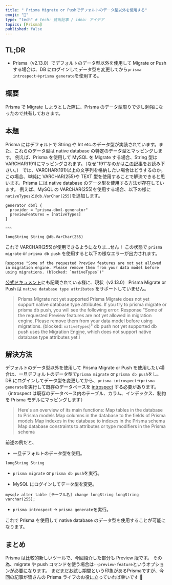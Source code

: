 ```yaml
---
title: " Prisma Migrate or Pushでデフォルトのデータ型以外を使用する"
emoji: "🐶"
type: "tech" # tech: 技術記事 / idea: アイデア
topics: [Prisma]
published: false
---
```


## TL;DR

- Prisma（v2.13.0）でデフォルトのデータ型以外を使用して Migrate or Push する場合は、DB にログインしてデータ型を変更してから`prisma introspect`→`prisma generate`を使用する。

## 概要

Prisma で Migrate しようとした際に、Prisma のデータ型周りで少し勉強になったので共有しておきます。

## 本題

Prisma にはデフォルトで String や Int etc.のデータ型が実装されています。また、これらのデータ型は native database の特定のデータ型とマッピングします。
例えば、Prisma を使用して MySQL を Migrate する場合、String 型は VARCHAR(191)にマッピングされます。（なぜ"191"なのかは[この記事](https://serversforhackers.com/c/mysql-utf8-and-indexing)をお読み下さい。）
では、VARCHAR(191)以上の文字列を格納したい場合はどうするのか。この場合、単純に VARCHAR(255)や TEXT 型を使用することで解決できると思います。Prisma には native database のデータ型を使用する方法が存在しています。
例えば、MySQL の VARCHAR(255)を使用する場合、以下の様に`nativeTypes`と`@db.VarChar(255)`を追加します。

```
generator dbml {
  provider = "prisma-dbml-generator"
  previewFeatures = [nativeTypes]
}

~~~

longString String @db.VarChar(255)
```

これで VARCHAR(255)が使用できるようになりま…せん！
この状態で `prisma migrate` or `prisma db push` を使用すると以下の様なエラーが出力されます。

```
Response "Some of the requested Preview features are not yet allowed in migration engine. Please remove them from your data model before using migrations. (blocked: `nativeTypes`)"
```

[公式ドキュメント](https://www.prisma.io/docs/concepts/components/preview-features/native-types#limitations)にも記載されている様に、現状（v2.13.0） Prisma Migrate or Push は `native database type attributes` をサポートしていません。

> Prisma Migrate not yet supported
> Prisma Migrate does not yet support native database type attributes. If you try to prisma migrate or prisma db push, you will see the following error:
> Response "Some of the requested Preview features are not yet allowed in migration engine. Please remove them from your data model before using migrations. (blocked: `nativeTypes`)"
> db push not yet supported
> db push uses the Migration Engine, which does not support native database type attributes yet.Ï

## 解決方法

デフォルトのデータ型以外を使用して Prisma Migrate or Push を使用したい場合は、一旦デフォルトのデータ型で`prisma migrate` or `prisma db push`をし、DB にログインしてデータ型を変更してから、`prisma introspect`→`prisma generate`を実行して既存のデータベースを [introspect](https://www.prisma.io/docs/concepts/components/introspection#introspecting-only-a-subset-of-your-database-schema) する必要があります。
（introspect は既存のデータベース内のテーブル、カラム、インデックス、制約を Prisma モデルにマッピングします）

> Here's an overview of its main functions:
> Map tables in the database to Prisma models
> Map columns in the database to the fields of Prisma models
> Map indexes in the database to indexes in the Prisma schema
> Map database constraints to attributes or type modifiers in the Prisma schema

前述の例だと、

- 一旦デフォルトのデータ型を使用。

```
longString String
```

- `prisma migrate` or `prisma db push`を実行。

- MySQL にログインしてデータ型を変更。

```
mysql> alter table [テーブル名] change longString longString varchar(255);
```

- `prisma introspect` → `prisma generate`を実行。

これで Prisma を使用して native database のデータ型を使用することが可能になります。

## まとめ

Prisma は比較的新しいツールで、今回紹介した部分も Preview 版です。
その為、migrate や push コマンドを使う場合は`--preview-feature`というオプションが必要になります。
まだまだお試し期間という印象があるPrismaですが、今回の記事が皆さんの Prisma ライフのお役に立っていれば幸いです 🐶
